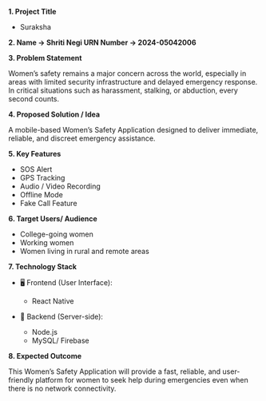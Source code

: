 
**1. Project Title**

*  Suraksha

**2. Name -> Shriti Negi URN Number -> 2024-05042006**

**3. Problem Statement**

Women’s safety remains a major concern across the world, especially in areas with limited security infrastructure and delayed emergency response. In critical situations such as harassment, stalking, or abduction, every second counts.


**4. Proposed Solution / Idea**

A mobile-based Women’s Safety Application designed to deliver immediate, reliable, and discreet emergency assistance.


**5. Key Features**

* SOS Alert 
* GPS Tracking
* Audio / Video Recording
* Offline Mode
* Fake Call Feature

**6. Target Users/ Audience**

* College-going women
* Working women
* Women living in rural and remote areas

**7. Technology Stack**

* 🖥️ Frontend (User Interface):
   * React Native

* 🧠 Backend (Server-side):
   * Node.js
   * MySQL/ Firebase 

**8. Expected Outcome**

This Women’s Safety Application will provide a fast, reliable, and user-friendly platform for women to seek help during emergencies even when there is no network connectivity.



